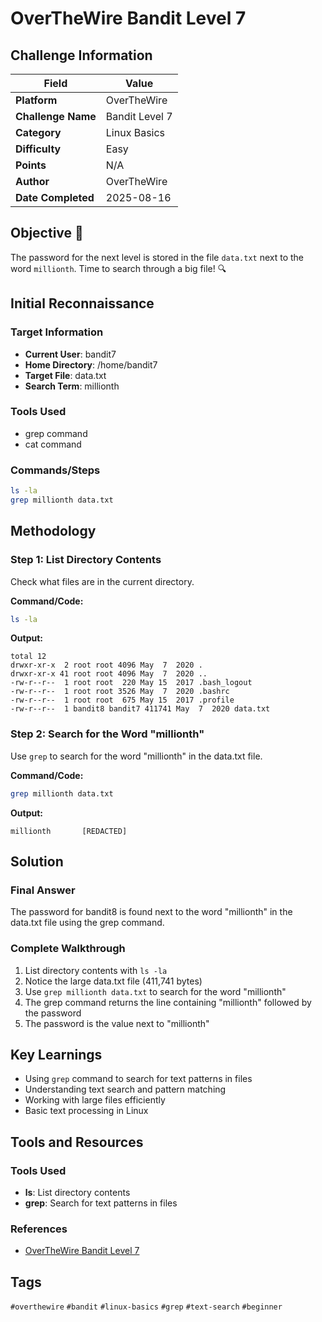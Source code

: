 # OverTheWire Bandit Level 7

## Challenge Information

| Field | Value |
|-------|-------|
| **Platform** | OverTheWire |
| **Challenge Name** | Bandit Level 7 |
| **Category** | Linux Basics |
| **Difficulty** | Easy |
| **Points** | N/A |
| **Author** | OverTheWire |
| **Date Completed** | 2025-08-16 |

## Objective 🎯

The password for the next level is stored in the file `data.txt` next to the word `millionth`. Time to search through a big file! 🔍

## Initial Reconnaissance

### Target Information
- **Current User**: bandit7
- **Home Directory**: /home/bandit7
- **Target File**: data.txt
- **Search Term**: millionth

### Tools Used
- grep command
- cat command

### Commands/Steps
```bash
ls -la
grep millionth data.txt
```

## Methodology

### Step 1: List Directory Contents
Check what files are in the current directory.

**Command/Code:**
```bash
ls -la
```

**Output:**
```
total 12
drwxr-xr-x  2 root root 4096 May  7  2020 .
drwxr-xr-x 41 root root 4096 May  7  2020 ..
-rw-r--r--  1 root root  220 May 15  2017 .bash_logout
-rw-r--r--  1 root root 3526 May  7  2020 .bashrc
-rw-r--r--  1 root root  675 May 15  2017 .profile
-rw-r--r--  1 bandit8 bandit7 411741 May  7  2020 data.txt
```

### Step 2: Search for the Word "millionth"
Use `grep` to search for the word "millionth" in the data.txt file.

**Command/Code:**
```bash
grep millionth data.txt
```

**Output:**
```
millionth       [REDACTED]
```

## Solution

### Final Answer
The password for bandit8 is found next to the word "millionth" in the data.txt file using the grep command.

### Complete Walkthrough
1. List directory contents with `ls -la`
2. Notice the large data.txt file (411,741 bytes)
3. Use `grep millionth data.txt` to search for the word "millionth"
4. The grep command returns the line containing "millionth" followed by the password
5. The password is the value next to "millionth"

## Key Learnings

- Using `grep` command to search for text patterns in files
- Understanding text search and pattern matching
- Working with large files efficiently
- Basic text processing in Linux

## Tools and Resources

### Tools Used
- **ls**: List directory contents
- **grep**: Search for text patterns in files

### References
- [OverTheWire Bandit Level 7](https://overthewire.org/wargames/bandit/bandit7.html)


## Tags

`#overthewire` `#bandit` `#linux-basics` `#grep` `#text-search` `#beginner`
